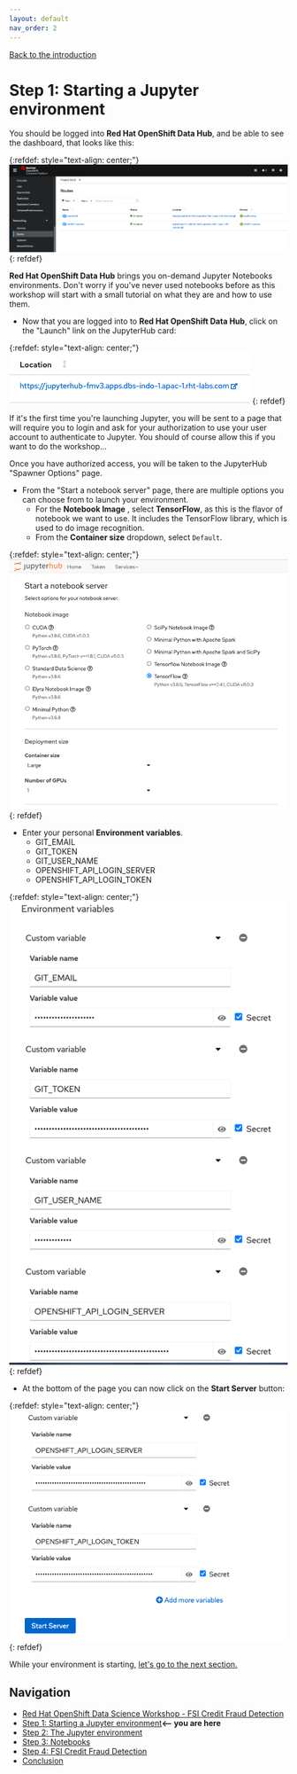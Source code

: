 ```yaml
---
layout: default
nav_order: 2
---
```

[Back to the introduction](index.md)

# Step 1: Starting a Jupyter environment

You should be logged into **Red Hat OpenShift Data Hub**, and be able to see the dashboard, that looks like this:

{:refdef: style="text-align: center;"}
![alt text](./assets/img/Jupyter_hub_route.png "Red Hat OpenShift networking Routes")
{: refdef}


**Red Hat OpenShift Data Hub** brings you on-demand Jupyter Notebooks environments. Don't worry if you've never used notebooks before as this workshop will start with a small tutorial on what they are and how to use them.

* Now that you are logged into to **Red Hat OpenShift Data Hub**, click on the "Launch" link on the JupyterHub card:

{:refdef: style="text-align: center;"}
![alt text](./assets/img/Jupyter_hub_link.png "JupyterHub route")
{: refdef}

If it's the first time you're launching Jupyter, you will be sent to a page that will require you to login and ask for your authorization to use your user account to authenticate to Jupyter. You should of course allow this if you want to do the workshop...

Once you have authorized access, you will be taken to the JupyterHub "Spawner Options" page.

* From the "Start a notebook server" page, there are multiple options you can choose from to launch your environment.
  * For the **Notebook Image** , select **TensorFlow**, as this is the flavor of notebook we want to use. It includes the TensorFlow library, which is used to do image recognition.
  * From the **Container size** dropdown, select `Default`.

{:refdef: style="text-align: center;"}
![alt text](./assets/img/j_start.png "select the environment")
{: refdef}


  * Enter your personal  **Environment variables**. 
      * GIT_EMAIL
      * GIT_TOKEN
      * GIT_USER_NAME
      * OPENSHIFT_API_LOGIN_SERVER
      * OPENSHIFT_API_LOGIN_TOKEN
  
{:refdef: style="text-align: center;"}
![alt text](./assets/img/enviroment_variables.png "Enter the environment variables")
{: refdef}

  * At the bottom of the page you can now click on the **Start Server** button:

{:refdef: style="text-align: center;"}
![alt text](./assets/img/start_jupyter_lab.png "Start the environment")
{: refdef}


While your environment is starting,  [let's go to the next section.](step2.md)

## Navigation

<!-- startnav -->
* [Red Hat OpenShift Data Science Workshop - FSI Credit Fraud Detection](index.md)
* [Step 1: Starting a Jupyter environment](step1.md)**<-- you are here**
* [Step 2: The Jupyter environment](step2.md)
* [Step 3: Notebooks](step3.md)
* [Step 4: FSI Credit Fraud Detection](step4.md)
* [Conclusion](step8.md)
<!-- endnav -->
